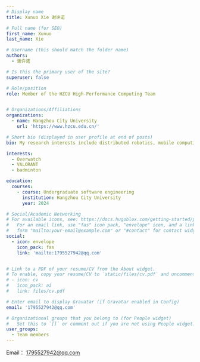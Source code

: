 ```yaml
---
# Display name
title: Xunuo Xie 谢许诺

# Full name (for SEO)
first_name: Xunuo
last_name: Xie

# Username (this should match the folder name)
authors:
  - 谢许诺

# Is this the primary user of the site?
superuser: false

# Role/position
role: Member of the HZCU High-Performance Computing Team


# Organizations/Affiliations
organizations:
  - name: Hangzhou City University
    url: 'https://www.hzcu.edu.cn/'

# Short bio (displayed in user profile at end of posts)
bio: My research interests include distributed robotics, mobile computing and programmable matter.

interests:
  - Overwatch
  - VALORANT
  - badminton

education:
  courses:
    - course: Undergraduate software engineering
      institution: Hangzhou City University
      year: 2024

# Social/Academic Networking
# For available icons, see: https://docs.hugoblox.com/getting-started/page-builder/#icons
#   For an email link, use "fas" icon pack, "envelope" icon, and a link in the
#   form "mailto:your-email@example.com" or "#contact" for contact widget.
social:
  - icon: envelope
    icon_pack: fas
    link: 'mailto:1795527942@qq.com'


# Link to a PDF of your resume/CV from the About widget.
# To enable, copy your resume/CV to `static/files/cv.pdf` and uncomment the lines below.
# - icon: cv
#   icon_pack: ai
#   link: files/cv.pdf

# Enter email to display Gravatar (if Gravatar enabled in Config)
email: '1795527942@qq.com'

# Organizational groups that you belong to (for People widget)
#   Set this to `[]` or comment out if you are not using People widget.
user_groups:
  - Team members
---
```



Email：
1795527942@qq.com